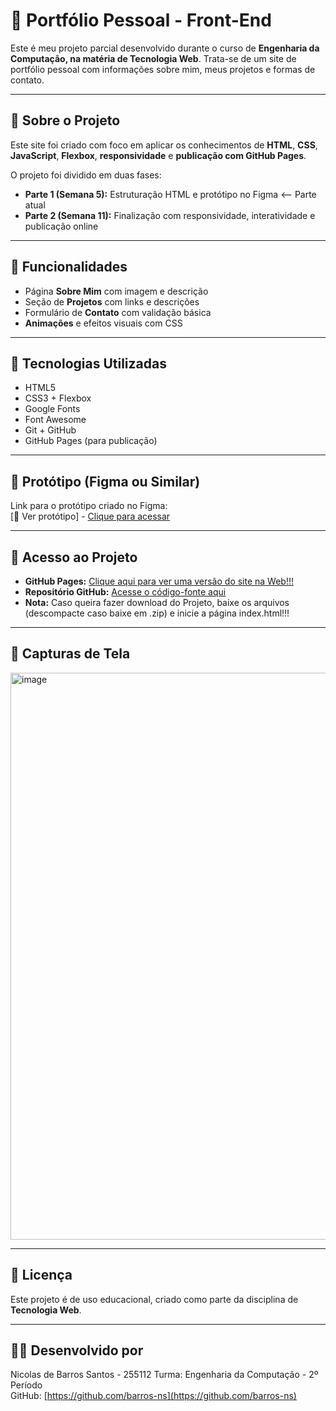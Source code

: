 # 📁 Portfólio Pessoal - Front-End 

Este é meu projeto parcial desenvolvido durante o curso de **Engenharia da Computação, na matéria de Tecnologia Web**. Trata-se de um site de portfólio pessoal com informações sobre mim, meus projetos e formas de contato.

---

## 📌 Sobre o Projeto

Este site foi criado com foco em aplicar os conhecimentos de **HTML**, **CSS**, **JavaScript**, **Flexbox**, **responsividade** e **publicação com GitHub Pages**.

O projeto foi dividido em duas fases:
- **Parte 1 (Semana 5):** Estruturação HTML e protótipo no Figma  <-- Parte atual
- **Parte 2 (Semana 11):** Finalização com responsividade, interatividade e publicação online

---

## 🧪 Funcionalidades

- Página **Sobre Mim** com imagem e descrição
- Seção de **Projetos** com links e descrições
- Formulário de **Contato** com validação básica
- **Animações** e efeitos visuais com CSS

---

## 🧰 Tecnologias Utilizadas

- HTML5
- CSS3 + Flexbox
- Google Fonts
- Font Awesome
- Git + GitHub
- GitHub Pages (para publicação)

---

## 🎨 Protótipo (Figma ou Similar)

Link para o protótipo criado no Figma:  
[🔗 Ver protótipo] - [Clique para acessar](https://www.figma.com/design/Lgy5cBLYQOKX73Z546sKE3/Projeto---Tecnologia-Web-P1?node-id=0-1&m=dev&t=G3ROFcJqKmZSPgUj-1)

---

## 🔗 Acesso ao Projeto

- **GitHub Pages:** [Clique aqui para ver uma versão do site na Web!!!](https://barros-ns.github.io/Projeto-Portfolio-Pessoal-Eng-Computacao/index.html)
- **Repositório GitHub:** [Acesse o código-fonte aqui](https://github.com/barros-ns/Projeto-Portfolio-Pessoal-Eng-Computacao)
- **Nota:** Caso queira fazer download do Projeto, baixe os arquivos (descompacte caso baixe em .zip) e inicie a página index.html!!! 

---

## 📸 Capturas de Tela

<img width="1916" height="907" alt="image" src="https://github.com/user-attachments/assets/f0cffd34-13ba-462e-abcd-39e2f2f7b4ef" />

---

## 📄 Licença

Este projeto é de uso educacional, criado como parte da disciplina de **Tecnologia Web**.

---

## 🙋‍♀️ Desenvolvido por

Nicolas de Barros Santos - 255112
Turma: Engenharia da Computação - 2º Período    
GitHub: [https://github.com/barros-ns](https://github.com/barros-ns)
